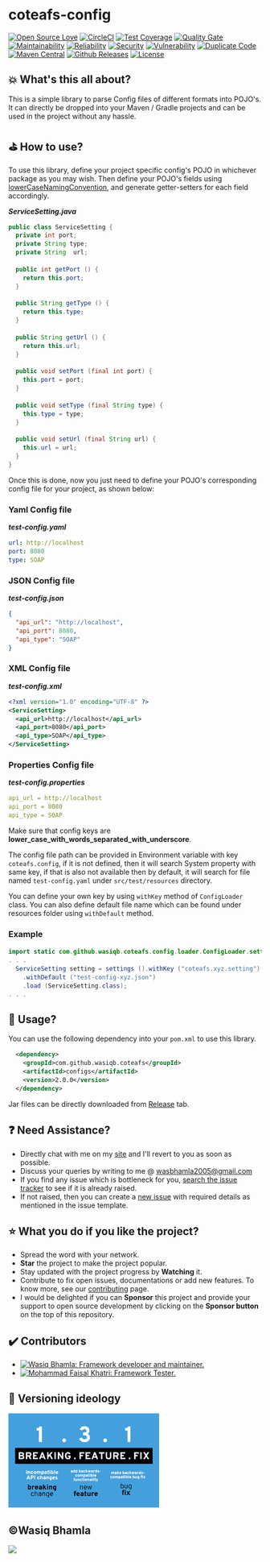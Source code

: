 # coteafs-config

[![Open Source Love](https://badges.frapsoft.com/os/v1/open-source.svg?v=103)][home]
[![CircleCI](https://circleci.com/gh/WasiqB/coteafs-config.svg?style=svg)][circleci]
[![Test Coverage](https://sonarcloud.io/api/project_badges/measure?project=com.github.wasiqb.coteafs%3Aconfigs&metric=coverage)][coverage]
[![Quality Gate](https://sonarcloud.io/api/project_badges/measure?project=com.github.wasiqb.coteafs%3Aconfigs&metric=alert_status)](https://sonarcloud.io/dashboard?id=com.github.wasiqb.coteafs%3Aconfigs)
[![Maintainability](https://sonarcloud.io/api/project_badges/measure?project=com.github.wasiqb.coteafs%3Aconfigs&metric=sqale_rating)](https://sonarcloud.io/component_measures?id=com.github.wasiqb.coteafs%3Aconfigs&metric=Maintainability)
[![Reliability](https://sonarcloud.io/api/project_badges/measure?project=com.github.wasiqb.coteafs%3Aconfigs&metric=reliability_rating)](https://sonarcloud.io/component_measures?id=com.github.wasiqb.coteafs%3Aconfigs&metric=Reliability)
[![Security](https://sonarcloud.io/api/project_badges/measure?project=com.github.wasiqb.coteafs%3Aconfigs&metric=security_rating)](https://sonarcloud.io/component_measures?id=com.github.wasiqb.coteafs%3Aconfigs&metric=Security)
[![Vulnerability](https://sonarcloud.io/api/project_badges/measure?project=com.github.wasiqb.coteafs%3Aconfigs&metric=vulnerabilities)](https://sonarcloud.io/component_measures?id=com.github.wasiqb.coteafs%3Aconfigs&metric=new_vulnerabilities)
[![Duplicate Code](https://sonarcloud.io/api/project_badges/measure?project=com.github.wasiqb.coteafs%3Aconfigs&metric=duplicated_lines_density)](https://sonarcloud.io/component_measures?id=com.github.wasiqb.coteafs%3Aconfigs&metric=Duplications)
[![Maven Central](https://img.shields.io/maven-central/v/com.github.wasiqb.coteafs/configs.svg)][maven]
[![Github Releases](https://img.shields.io/github/downloads/WasiqB/coteafs-config/total.svg)](https://github.com/WasiqB/coteafs-config/releases)
[![License](https://img.shields.io/badge/License-Apache%202.0-blue.svg)](https://opensource.org/licenses/Apache-2.0)

## :boom: What's this all about?

This is a simple library to parse Config files of different formats into POJO's. It can directly be dropped into your Maven / Gradle projects and can be used in the project without any hassle.

## :golf: How to use?

To use this library, define your project specific config's POJO in whichever package as you may wish. Then define your POJO's fields using [lowerCaseNamingConvention](http://wiki.c2.com/?LowerCamelCase), and generate getter-setters for each field accordingly.

_**ServiceSetting.java**_

```java
public class ServiceSetting {
  private int port;
  private String type;
  private String  url;

  public int getPort () {
    return this.port;
  }

  public String getType () {
    return this.type;
  }

  public String getUrl () {
    return this.url;
  }

  public void setPort (final int port) {
    this.port = port;
  }

  public void setType (final String type) {
    this.type = type;
  }

  public void setUrl (final String url) {
    this.url = url;
  }
}
```

Once this is done, now you just need to define your POJO's corresponding config file for your project, as shown below:

### Yaml Config file

_**test-config.yaml**_

```yaml
url: http://localhost
port: 8080
type: SOAP
```

### JSON Config file

_**test-config.json**_

```json
{
  "api_url": "http://localhost",
  "api_port": 8080,
  "api_type": "SOAP"
}
```

### XML Config file

_**test-config.xml**_

```xml
<?xml version="1.0" encoding="UTF-8" ?>
<ServiceSetting>
  <api_url>http://localhost</api_url>
  <api_port>8080</api_port>
  <api_type>SOAP</api_type>
</ServiceSetting>
```

### Properties Config file

_**test-config.properties**_

```yaml
api_url = http://localhost
api_port = 8080
api_type = SOAP
```

Make sure that config keys are **lower_case_with_words_separated_with_underscore**.

The config file path can be provided in Environment variable with key `coteafs.config`, if it is not defined, then it will search System property with same key, if that is also not available then by default, it will search for file named `test-config.yaml` under `src/test/resources` directory.

You can define your own key by using `withKey` method of `ConfigLoader` class. You can also define default file name which can be found under resources folder using `withDefault` method.

### Example

```java
import static com.github.wasiqb.coteafs.config.loader.ConfigLoader.settings;
. . .
  ServiceSetting setting = settings ().withKey ("coteafs.xyz.setting")
    .withDefault ("test-config-xyz.json")
    .load (ServiceSetting.class);
. . .
```

## :pushpin: Usage?

You can use the following dependency into your `pom.xml` to use this library.

```xml
  <dependency>
    <groupId>com.github.wasiqb.coteafs</groupId>
    <artifactId>configs</artifactId>
    <version>2.0.0</version>
  </dependency>
```

Jar files can be directly downloaded from [Release](https://github.com/WasiqB/coteafs-config/releases) tab.

## :question: Need Assistance?

* Directly chat with me on my [site][] and I'll revert to you as soon as possible.
* Discuss your queries by writing to me @ wasbhamla2005@gmail.com
* If you find any issue which is bottleneck for you, [search the issue tracker][] to see if it is already raised.
* If not raised, then you can create a [new issue][] with required details as mentioned in the issue template.

## :star: What you do if you like the project?

* Spread the word with your network.
* **Star** the project to make the project popular.
* Stay updated with the project progress by **Watching** it.
* Contribute to fix open issues, documentations or add new features. To know more, see our [contributing][] page.
* I would be delighted if you can **Sponsor** this project and provide your support to open source development by clicking on the **Sponsor button** on the top of this repository.

## :heavy_check_mark: Contributors

<div>
  <ul>
    <li>
      <a href="https://github.com/WasiqB">
        <img alt="Wasiq Bhamla: Framework developer and maintainer." src="https://github.com/WasiqB.png" width=100 height=100 />
      </a>
    </li>
    <li>
      <a href="https://github.com/mfaisalkhatri">
        <img alt="Mohammad Faisal Khatri: Framework Tester." src="https://github.com/mfaisalkhatri.png" width=100 height=100 />
      </a>
    </li>
  </ul>
</div>

## :ticket: Versioning ideology

<p align="left">
  <a href="http://semver.org/">
    <img src="assets/semver.png" width=300 />
  </a>
</p>

## :copyright:Wasiq Bhamla

<p align="left">
  <a href="http://www.apache.org/licenses/LICENSE-2.0">
    <img src="http://www.apache.org/img/asf_logo.png" width=300 />
  </a>
</p>

[site]: https://wasiqb.github.io
[search the issue tracker]: https://github.com/WasiqB/coteafs-config/issues?q=something
[new issue]: https://github.com/WasiqB/coteafs-config/issues/new
[contributing]: .github/CONTRIBUTING.md
[home]: https://github.com/wasiqb/coteafs-config
[circleci]: https://circleci.com/gh/WasiqB/coteafs-config
[coverage]: https://sonarcloud.io/component_measures?id=com.github.wasiqb.coteafs%3Aconfigs&metric=Coverage
[maven]: https://maven-badges.herokuapp.com/maven-central/com.github.wasiqb.coteafs/configs
